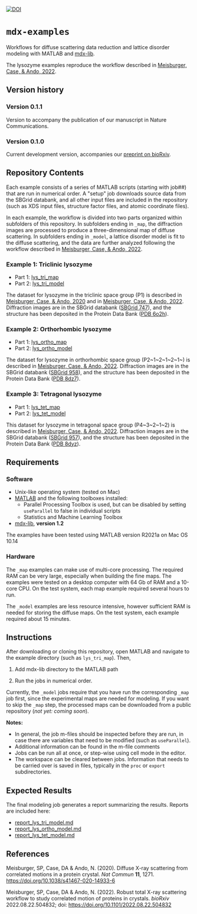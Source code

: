 [![DOI](https://zenodo.org/badge/525488116.svg)](https://zenodo.org/badge/latestdoi/525488116)

# `mdx-examples`

Workflows for diffuse scattering data reduction and lattice disorder modeling with MATLAB and [mdx-lib](https://github.com/ando-lab/mdx-lib).

The lysozyme examples reproduce the workflow described in [Meisburger, Case, & Ando, 2022].

## Version history

### Version 0.1.1

Version to accompany the publication of our manuscript in Nature Communications.

### Version 0.1.0

Current development version, accompanies our [preprint on bioRxiv](<https://doi.org/10.1101/2022.08.22.504832>).

## Repository Contents

Each example consists of a series of MATLAB scripts (starting with job##) that are run in numerical order. A "setup" job downloads source data from the SBGrid databank, and all other input files are included in the repository (such as XDS input files, structure factor files, and atomic coordinate files).

In each example, the workflow is divided into two parts organized within subfolders of this repository. In subfolders ending in `_map`, the diffraction images are processed to produce a three-dimensional map of diffuse scattering. In subfolders ending in `_model`, a lattice disorder model is fit to the diffuse scattering, and the data are further analyzed following the workflow described in [Meisburger, Case, & Ando, 2022].

### Example 1: Triclinic lysozyme

- Part 1: [lys_tri_map](lys_tri_map)
- Part 2: [lys_tri_model](lys_tri_model)

The dataset for lysozyme in the triclinic space group (P1) is described in [Meisburger, Case, & Ando, 2020] and in [Meisburger, Case, & Ando, 2022].  Diffraction images are in the SBGrid databank ([SBGrid 747]), and the structure has been deposited in the Protein Data Bank ([PDB 6o2h]).

### Example 2: Orthorhombic lysozyme

- Part 1: [lys_ortho_map](lys_ortho_map)
- Part 2: [lys_ortho_model](lys_ortho_model)

The dataset for lysozyme in orthorhombic space group (P2~1~2~1~2~1~) is described in [Meisburger, Case, & Ando, 2022].  Diffraction images are in the SBGrid databank ([SBGrid 958]), and the structure has been deposited in the Protein Data Bank ([PDB 8dz7]).

### Example 3: Tetragonal lysozyme

- Part 1: [lys_tet_map](lys_tet_map)
- Part 2: [lys_tet_model](lys_tet_model)

This dataset for lysozyme in tetragonal space group (P4~3~2~1~2) is described in [Meisburger, Case, & Ando, 2022].  Diffraction images are in the SBGrid databank ([SBGrid 957]), and the structure has been deposited in the Protein Data Bank ([PDB 8dyz]).

## Requirements

### Software

- Unix-like operating system (tested on Mac)
- [MATLAB](https://www.mathworks.com) and the following toolboxes installed:
  - Parallel Processing Toolbox is used, but can be disabled by setting `useParallel` to false in individual scripts
  - Statistics and Machine Learning Toolbox
- [mdx-lib](https://github.com/ando-lab/mdx-lib), **version 1.2**

The examples have been tested using MATLAB version R2021a on Mac OS 10.14

### Hardware

The `_map` examples can make use of multi-core processing. The required RAM can be very large, especially when building the fine maps. The examples were tested on a desktop computer with 64 Gb of RAM and a 10-core CPU. On the test system, each map example required several hours to run.

The `_model` examples are less resource intensive, however sufficient RAM is needed for storing the diffuse maps. On the test system, each example required about 15 minutes.

## Instructions

After downloading or cloning this repository, open MATLAB and navigate to the example directory (such as `lys_tri_map`). Then,

1. Add mdx-lib directory to the MATLAB path

2. Run the jobs in numerical order.

Currently, the `_model` jobs require that you have run the corresponding `_map` job first, since the experimental maps are needed for modeling. If you want to skip the `_map` step, the processed maps can be downloaded from a public repository (_not yet: coming soon_).

**Notes:**

- In general, the job m-files should be inspected before they are run, in case there are variables that need to be modified (such as `useParallel`).
- Additional information can be found in the m-file comments
- Jobs can be run all at once, or step-wise using cell mode in the editor.
- The workspace can be cleared between jobs. Information that needs to be carried over is saved in files, typically in the `proc` or `export` subdirectories.

## Expected Results

The final modeling job generates a report summarizing the results. Reports are included here:

- [report_lys_tri_model.md](lys_tri_model/report/report_lys_tri_model.md)
- [report_lys_ortho_model.md](lys_ortho_model/report/report_lys_ortho_model.md)
- [report_lys_tet_model.md](lys_tet_model/report/report_lys_tet_model.md)

## References

[Meisburger, Case, & Ando, 2020]: https://doi.org/10.1038/s41467-020-14933-6
Meisburger, SP, Case, DA & Ando, N. (2020). Diffuse X-ray scattering from correlated motions in a protein crystal. _Nat Commun_ **11**, 1271. <https://doi.org/10.1038/s41467-020-14933-6>

[SBGrid 747]: https://doi.org/10.15785/SBGRID/747

[PDB 6o2h]: http://doi.org/10.2210/pdb6O2H/pdb

[SBGrid 958]: https://doi.org/10.15785/SBGRID/958

[PDB 8dz7]: http://doi.org/10.2210/pdb8DZ7/pdb

[SBGrid 957]: https://doi.org/10.15785/SBGRID/957

[PDB 8dyz]: http://doi.org/10.2210/pdb8DYZ/pdb

[Meisburger, Case, & Ando, 2022]: https://doi.org/10.1101/2022.08.22.504832
Meisburger, SP, Case, DA & Ando, N. (2022). Robust total X-ray scattering workflow to study correlated motion of proteins in crystals. _bioRxiv_ 2022.08.22.504832; doi: <https://doi.org/10.1101/2022.08.22.504832>
